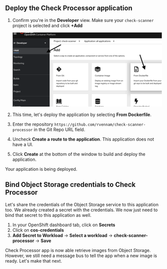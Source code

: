 ## Deploy the Check Processor application

1. Confirm you're in the **Developer** view. Make sure your `check-scanner` project is selected and click **+Add**

    ![](../assets/create-from-docker.png)

2. This time, let's deploy the application by selecting **From Dockerfile**.

3. Enter the repository `https://github.com/rvennam/check-scanner-processor` in the Git Repo URL field.

4. Uncheck **Create a route to the application**. This application does not have a UI.
   
5. Click **Create** at the bottom of the window to build and deploy the application.

Your application is being deployed.

## Bind Object Storage credentials to Check Processor
Let's share the credentials of the Object Storage service to this application too. We already created a secret with the credentials. We now just need to bind that secret to this application as well.

1. In your OpenShift dashboard tab, click on **Secrets** 
2. Click on **cos-credentials**
3. **Add Secret to Workload** -> **Select a workload** -> **check-scanner-processor** -> **Save**

<!-- Bind the bucket name secret as well:

1. Click on **Secrets** 
2. Click on **cos-bucketname**
3. **Add Secret to Workload** -> **Select a workload** -> **check-scanner-processor** -> **Save** -->

Check Processor app is now able retrieve images from Object Storage. However, we still need a message bus to tell the app when a new image is ready. Let's make that next.